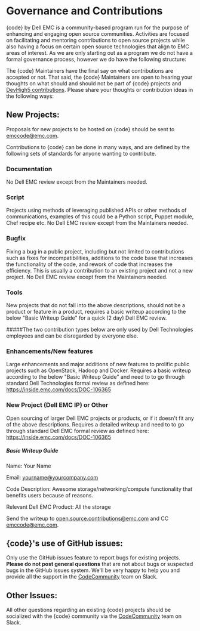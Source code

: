 # Governance and Contributions

{code} by Dell EMC is a community-based program run for the purpose of enhancing and engaging open source communities. Activities are focused on facilitating and mentoring contributions to open source projects while also having a focus on certain open source technologies that align to EMC areas of interest.  As we are only starting out as a program we do not have a formal governance process, however we do have the following structure:

The {code} Maintainers have the final say on what contributions are accepted or not. That said, the {code} Maintainers are open to hearing your thoughts on what should and should not be part of {code} projects and [DevHigh5 contributions](devhigh5.md).  Please share your thoughts or contribution ideas in the following ways:

## New Projects:
Proposals for new projects to be hosted on {code} should be sent to [emccode@emc.com](mailto:emccode@emc.com).

Contributions to {code} can be done in many ways, and are defined by the following sets of standards for anyone wanting to contribute.

### Documentation
No Dell EMC review except from the Maintainers needed.

### Script
Projects using methods of leveraging published APIs or other methods of communications, examples of this could be a Python script, Puppet module, Chef recipe etc. No Dell EMC review except from the Maintainers needed.

### Bugfix
Fixing a bug in a public project, including but not limited to contributions such as fixes for incompatibilities, additions to the code base that increases the functionality of the code, and rework of code that increases the efficiency. This is usually a contribution to an existing project and not a new project. No Dell EMC review except from the Maintainers needed.

### Tools
New projects that do not fall into the above descriptions, should not be a product or feature in a product, requires a basic writeup according to the below "Basic Writeup Guide" for a quick (2 day) Dell EMC review.

#####The two contribution types below are only used by Dell Technologies employees and can be disregarded by everyone else.

### Enhancements/New features
Large enhancements and major additions of new features to prolific public projects such as OpenStack, Hadoop and Docker.
Requires a basic writeup according to the below "Basic Writeup Guide" and need to to go through standard Dell Technologies formal review as defined here: https://inside.emc.com/docs/DOC-106365

### New Project (Dell EMC IP) or Other
Open sourcing of larger Dell EMC projects or products, or if it doesn't fit any of the above descriptions.
Requires a detailed writeup and need to to go through standard Dell EMC formal review as defined here: https://inside.emc.com/docs/DOC-106365

##### Basic Writeup Guide
Name: Your Name

Email: yourname@yourcompany.com

Code Description: Awesome storage/networking/compute functionality that benefits users because of reasons.

Relevant Dell EMC Product: All the storage

Send the writeup to open.source.contributions@emc.com and CC emccode@emc.com.

## {code}'s use of GitHub issues:
Only use the GitHub issues feature to report bugs for existing projects. **Please do not post general questions** that are not about bugs or suspected bugs in the GitHub issues system. We'll be very happy to help you and provide all the support in the [CodeCommunity](http://codedellemc.com/community) team on Slack.

## Other Issues:
All other questions regarding an existing {code} projects should be socialized with the {code} community via the [CodeCommunity](http://codedellemc.com/community) team on Slack.

